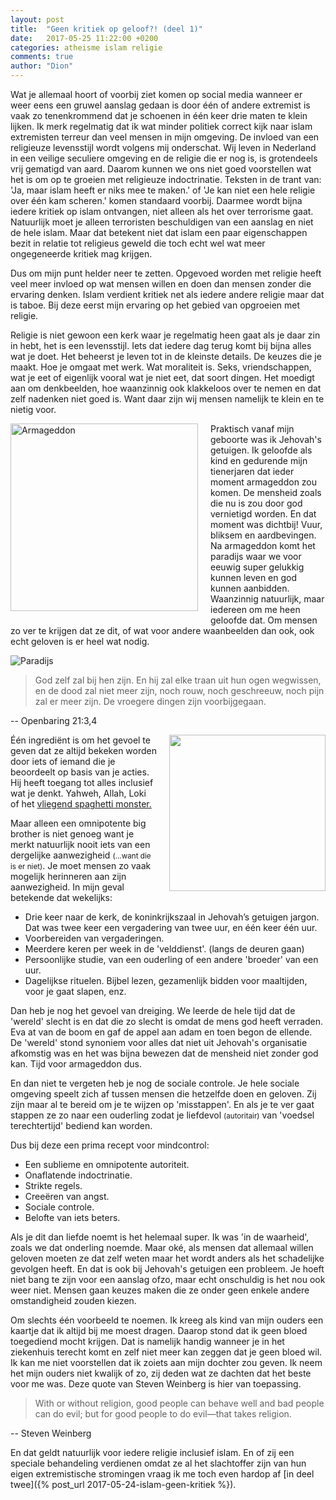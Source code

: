 ```yaml
---
layout: post
title:  "Geen kritiek op geloof?! (deel 1)"
date:   2017-05-25 11:22:00 +0200
categories: atheisme islam religie
comments: true
author: "Dion"
---
```


Wat je allemaal hoort of voorbij ziet komen op social media wanneer er weer eens een gruwel aanslag gedaan is door één of andere extremist is vaak zo tenenkrommend dat je schoenen in één keer drie maten te klein lijken. Ik merk regelmatig dat ik wat minder politiek correct kijk naar islam extremisten terreur dan veel mensen in mijn omgeving. De invloed van een religieuze levensstijl wordt volgens mij onderschat. Wij leven in Nederland in een veilige seculiere omgeving en de religie die er nog is, is grotendeels vrij gematigd van aard. Daarom kunnen we ons niet goed voorstellen wat het is om op te groeien met religieuze indoctrinatie. Teksten in de trant van: 'Ja, maar islam heeft er niks mee te maken.' of 'Je kan niet een hele religie over één kam scheren.' komen standaard voorbij. Daarmee wordt bijna iedere kritiek op islam ontvangen, niet alleen als het over terrorisme gaat. Natuurlijk moet je alleen terroristen beschuldigen van een aanslag en niet de hele islam. Maar dat betekent niet dat islam een paar eigenschappen bezit in relatie tot religieus geweld die toch echt wel wat meer ongegeneerde kritiek mag krijgen.

Dus om mijn punt helder neer te zetten. Opgevoed worden met religie heeft veel meer invloed op wat mensen willen en doen dan mensen zonder die ervaring denken. Islam verdient kritiek net als iedere andere religie maar dat is taboe. Bij deze eerst mijn ervaring op het gebied van opgroeien met religie.

Religie is niet gewoon een kerk waar je regelmatig heen gaat als je daar zin in hebt, het is een levensstijl. Iets dat iedere dag terug komt bij bijna alles wat je doet. Het beheerst je leven tot in de kleinste details. De keuzes die je maakt. Hoe je omgaat met werk. Wat moraliteit is. Seks, vriendschappen, wat je eet of eigenlijk vooral wat je niet eet, dat soort dingen. Het moedigt aan om denkbeelden, hoe waanzinnig ook klakkeloos over te nemen en dat zelf nadenken niet goed is. Want daar zijn wij mensen namelijk te klein en te nietig voor.

<img src="https://s3-eu-west-1.amazonaws.com/dionsnoeijen/islam/armageddon.jpg" alt="Armageddon" width="300" style="float:left; margin: 0 20px 10px 0;" /> Praktisch vanaf mijn geboorte was ik Jehovah's getuigen. Ik geloofde als kind en gedurende mijn tienerjaren dat ieder moment armageddon zou komen. De mensheid zoals die nu is zou door god vernietigd worden. En dat moment was dichtbij! Vuur, bliksem en aardbevingen. Na armageddon komt het paradijs waar we voor eeuwig super gelukkig kunnen leven en god kunnen aanbidden. Waanzinnig natuurlijk, maar iedereen om me heen geloofde dat. Om mensen zo ver te krijgen dat ze dit, of wat voor andere waanbeelden dan ook, ook echt geloven is er heel wat nodig.

![Paradijs](https://s3-eu-west-1.amazonaws.com/dionsnoeijen/islam/paradijs.jpg "Paradijs")
<blockquote>God zelf zal bij hen zijn. En hij zal elke traan uit hun ogen wegwissen, en de dood zal niet meer zijn, noch rouw, noch geschreeuw, noch pijn zal er meer zijn. De vroegere dingen zijn voorbijgegaan.</blockquote>
-- Openbaring 21:3,4

<img src="https://s3-eu-west-1.amazonaws.com/dionsnoeijen/islam/spagheti-monster.jpg" width="250" style="float:right; margin:0 0 10px 20px;" /> Één ingrediënt is om het gevoel te geven dat ze altijd bekeken worden door iets of iemand die je beoordeelt op basis van je acties. Hij heeft toegang tot alles inclusief wat je denkt. Yahweh, Allah, Loki of het <a href="https://www.kerkvanhetvliegendspaghettimonster.nl/" target="_blank">vliegend spaghetti monster.</a>

Maar alleen een omnipotente big brother is niet genoeg want je merkt natuurlijk nooit iets van een dergelijke aanwezigheid <small>(...want die is er niet)</small>. Je moet mensen zo vaak mogelijk herinneren aan zijn aanwezigheid. In mijn geval betekende dat wekelijks:

- Drie keer naar de kerk, de koninkrijkszaal in Jehovah’s getuigen jargon. Dat was twee keer een vergadering van twee uur, en één keer één uur.
- Voorbereiden van vergaderingen.
- Meerdere keren per week in de 'velddienst'. (langs de deuren gaan)
- Persoonlijke studie, van een ouderling of een andere 'broeder' van een uur.
- Dagelijkse rituelen. Bijbel lezen, gezamenlijk bidden voor maaltijden, voor je gaat slapen, enz.

Dan heb je nog het gevoel van dreiging. We leerde de hele tijd dat de 'wereld' slecht is en dat die zo slecht is omdat de mens god heeft verraden. Eva at van de boom en gaf de appel aan adam en toen begon de ellende. De 'wereld' stond synoniem voor alles dat niet uit Jehovah's organisatie afkomstig was en het was bijna bewezen dat de mensheid niet zonder god kan. Tijd voor armageddon dus.

En dan niet te vergeten heb je nog de sociale controle. Je hele sociale omgeving speelt zich af tussen mensen die hetzelfde doen en geloven. Zij zijn maar al te bereid om je te wijzen op 'misstappen'. En als je te ver gaat stappen ze zo naar een ouderling zodat je liefdevol <small>(autoritair)</small> van 'voedsel terechtertijd' bediend kan worden.

Dus bij deze een prima recept voor mindcontrol:

- Een sublieme en omnipotente autoriteit.
- Onaflatende indoctrinatie.
- Strikte regels.
- Creeëren van angst.
- Sociale controle.
- Belofte van iets beters.

Als je dit dan liefde noemt is het helemaal super. Ik was 'in de waarheid', zoals we dat onderling noemde. Maar oké, als mensen dat allemaal willen geloven moeten ze dat zelf weten maar het wordt anders als het schadelijke gevolgen heeft. En dat is ook bij Jehovah's getuigen een probleem. Je hoeft niet bang te zijn voor een aanslag ofzo, maar echt onschuldig is het nou ook weer niet. Mensen gaan keuzes maken die ze onder geen enkele andere omstandigheid zouden kiezen.

Om slechts één voorbeeld te noemen. Ik kreeg als kind van mijn ouders een kaartje dat ik altijd bij me moest dragen. Daarop stond dat ik geen bloed toegediend mocht krijgen. Dat is namelijk handig wanneer je in het ziekenhuis terecht komt en zelf niet meer kan zeggen dat je geen bloed wil. Ik kan me niet voorstellen dat ik zoiets aan mijn dochter zou geven. Ik neem het mijn ouders niet kwalijk of zo, zij deden wat ze dachten dat het beste voor me was. Deze quote van Steven Weinberg is hier van toepassing.

<blockquote>With or without religion, good people can behave well and bad people can do evil; but for good people to do evil—that takes religion.</blockquote>
-- Steven Weinberg

En dat geldt natuurlijk voor iedere religie inclusief islam. En of zij een speciale behandeling verdienen omdat ze al het slachtoffer zijn van hun eigen extremistische stromingen vraag ik me toch even hardop af [in deel twee]({% post_url 2017-05-24-islam-geen-kritiek %}).
